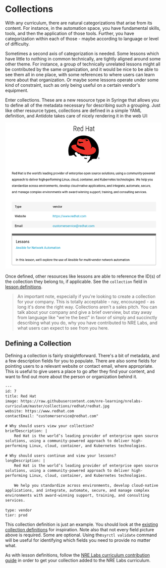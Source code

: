 # Collections

With any curriculum, there are natural categorizations that arise from its content. For instance, in the automation space, you have fundamental skills, tools, and then the application of those tools. Further, you have categorization within each of those - maybe according to language or level of difficulty.

Sometimes a second axis of categorization is needed. Some lessons which have little to nothing in common technically, are tightly aligned around some other theme. For instance, a group of technically unrelated lessons might all be contributed by the same organization, and it would be nice to be able to see them all in one place, with some references to where users can learn more about that organization. Or maybe some lessons operate under some kind of constraint, such as only being useful on a certain vendor's equipment.

Enter collections. These are a new resource type in Syringe that allows you to define all of the metadata necessary for describing such a grouping. Just like other resource types, collections are defined in a simple YAML definition, and Antidote takes care of nicely rendering it in the web UI:

![](../../.gitbook/assets/redhat.png)

Once defined, other resources like lessons are able to reference the ID\(s\) of the collection they belong to, if applicable. See the `collection` field in [lesson definitions](lessons/).

> An important note, especially if you're looking to create a collection for your company. This is totally acceptable - nay, encouraged - as long it's done the right way. Collections aren't a sales pitch. You can talk about your company and give a brief overview, but stay away from language like "we're the best" in favor of simply and succinctly describing what you do, why you have contributed to NRE Labs, and what users can expect to see from you here.

## Defining a Collection

Defining a collection is fairly straightforward. There's a bit of metadata, and a few description fields for you to populate. There are also some fields for pointing users to a relevant website or contact email, where appropriate. This is useful to give users a place to go after they find your content, and want to find out more about the person or organization behind it.

```text
---
id: 7
title: Red Hat
image: https://raw.githubusercontent.com/nre-learning/nrelabs-curriculum/master/collections/redhat/redhat.jpg
website: https://www.redhat.com
contactEmail: "customerservice@redhat.com"

# Why should users view your collection?
briefDescription: |
    Red Hat is the world’s leading provider of enterprise open source solutions, using a community-powered approach to deliver high-performing Linux, cloud, container, and Kubernetes technologies.

# Why should users continue and view your lessons?
longDescription: |
    Red Hat is the world’s leading provider of enterprise open source solutions, using a community-powered approach to deliver high-performing Linux, cloud, container, and Kubernetes technologies.
    
    We help you standardize across environments, develop cloud-native applications, and integrate, automate, secure, and manage complex environments with award-winning support, training, and consulting services.

type: vendor
tier: prod

```

This collection definition is just an example. You should look at the [existing collection definitions](https://github.com/nre-learning/nrelabs-curriculum/tree/master/collections) for inspiration. Note also that not every field picture above is required. Some are optional. Using the`syrctl validate` command will be useful for identifying which fields you need to provide no matter what.

As with lesson definitions, follow the [NRE Labs curriculum contribution guide](../../creating-contributing/contributing-content.md) in order to get your collection added to the NRE Labs curriculum.

